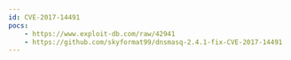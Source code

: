 ```yaml
---
id: CVE-2017-14491
pocs:
    - https://www.exploit-db.com/raw/42941
    - https://github.com/skyformat99/dnsmasq-2.4.1-fix-CVE-2017-14491
---
```

